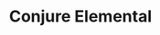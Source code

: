 ---
title: "Conjure Elemental"
permalink: /spells/conjure-elemental/
tags:
  - Spell
available_for:
  - Druid
  - Wizard
level: "5th Level"
school: "Conjuration"
range: "90 ft"
area: "10 ft"
shape: "Cube"
comp:
  - V
  - S
  - M
material: "burning incense for air, soft clay for earth, sulfur and phosphorus for fire, or water and sand for water."
duration: "Up to 1 hour"
concentration: true
cast_time: "1 Minute"
description: |
  You call forth an elemental servant. Choose an area of air, earth, fire, or water that fills a 10-foot cube within range. An elemental of challenge rating 5 or lower appropriate to the area you chose appears in an unoccupied space within 10 feet of it. For example, a fire elemental emerges from a bonfire, and an earth elemental rises up from the ground. The elemental disappears when it drops to 0 hit points or when the spell ends.

  The elemental is friendly to you and your companions for the duration. Roll initiative for the elemental, which has its own turns. It obeys any verbal commands that you issue to it (no action required by you). If you don't issue any commands to the elemental, it defends itself from hostile creatures but otherwise takes no actions.

  If your concentration is broken, the elemental doesn't disappear. Instead, you lose control of the elemental, it becomes hostile toward you and your companions, and it might attack. An uncontrolled elemental can't be dismissed by you, and it disappears 1 hour after you summoned it.

  The GM has the elemental's statistics.

  **At higher levels.** When you cast this spell using a spell slot of 6th level or higher, the challenge rating increases by 1 for each slot level above 5th.
excerpt: "You call forth an elemental servant."
source: "Basic Rules"
---
